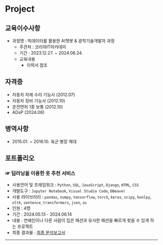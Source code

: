 # Project

## 교육이수사항
- 과정명 : 빅데이터를 활용한 AI챗봇 & 광학기술개발자 과정
  - 주관처 : 코리아IT아카데미
  - 기간 : 2023.12.27. ~ 2024.06.24.
  - 교육내용
    - 이력서 참조

## 자격증
- 자동차 차체 수리 기능사 (2012.07)
- 자동차 정비 기능사 (2012.10)
- 운전면허 1종 보통 (2012.10)
- ADsP (2024.06)

## 병역사항
- 2015.01. ~ 2016.10. 육군 병장 제대
 
## 포트폴리오
### ☞ 딥러닝을 이용한 옷 추천 서비스
- 사용언어 및 프레임워크 : `Python`, `SQL`, `JavaScript`, `Django`, `HTML`, `CSS`  
- 개발도구 : `Jupyter Notebook`, `Visual Studio Code`, `DBeaver`
- 사용 라이브러리 : `pandas`, `numpy`, `tensorflow`, `torch`, `keras`, `scipy`, `konlpy`, `nltk`, `sentence_transformers`, `json`, `os`
- 인원 : 4명
- 기간 : 2024.05.13 - 2024.06.14
- 내용 : 연예인이나 다른 사람이 입은 패션과 유사한 패션을 빠르게 찾을 수 있게 하는 프로젝트
- 최종 결과물 : [최종 분석보고서](https://github.com/freekms95/pmf_prj/blob/main/PMF.pdf)

---
